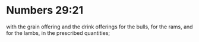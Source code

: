 # Numbers 29:21

with the grain offering and the drink offerings for the bulls, for the rams, and for the lambs, in the prescribed quantities;
